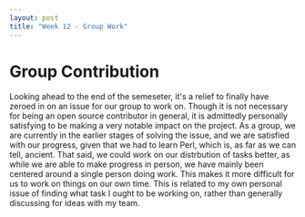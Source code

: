 ```yaml
---
layout: post
title: "Week 12 - Group Work"
---
```


# Group Contribution

Looking ahead to the end of the semeseter, it's a relief to finally have zeroed in on an issue for our group to work on. Though it is not necessary for being an open source contributor in general, it is admittedly personally satisfying to be making a very notable impact on the project. As a group, we are currently in the earlier stages of solving the issue, and we are satisfied with our progress, given that we had to learn Perl, which is, as far as we can tell, ancient. That said, we could work on our distrbution of tasks better, as while we are able to make progress in person, we have mainly been centered around a single person doing work. This makes it more difficult for us to work on things on our own time. This is related to my own personal issue of finding what task I ought to be working on, rather than generally discussing for ideas with my team.